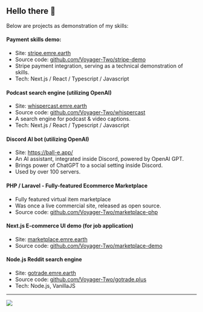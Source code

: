 ## Hello there 👋

Below are projects as demonstration of my skills:

#### Payment skills demo:

- Site: [stripe.emre.earth](https://stripe.emre.earth)
- Source code: [github.com/Voyager-Two/stripe-demo](https://github.com/Voyager-Two/stripe-demo)
- Stripe payment integration, serving as a technical demonstration of skills.
- Tech: Next.js / React / Typescript / Javascript

#### Podcast search engine (utilizing OpenAI)
- Site: [whispercast.emre.earth](https://whispercast.emre.earth)
- Source code: [github.com/Voyager-Two/whispercast](https://github.com/Voyager-Two/whispercast)
- A search engine for podcast & video captions.
- Tech: Next.js / React / Typescript / Javascript

#### Discord AI bot (utilizing OpenAI)

- Site: https://ball-e.app/
- An AI assistant, integrated inside Discord, powered by OpenAI GPT.
- Brings power of ChatGPT to a social setting inside Discord.
- Used by over 100 servers.

#### PHP / Laravel - Fully-featured Ecommerce Marketplace
- Fully featured virtual item marketplace
- Was once a live commercial site, released as open source.
- Source code: [github.com/Voyager-Two/marketplace-php](https://github.com/Voyager-Two/marketplace-php)

#### Next.js E-commerce UI demo (for job application)
- Site: [marketplace.emre.earth](https://marketplace.emre.earth/)
- Source code: [github.com/Voyager-Two/marketplace-demo](https://github.com/Voyager-Two/marketplace-demo)

#### Node.js Reddit search engine
- Site: [gotrade.emre.earth](https://gotrade.emre.earth)
- Source code: [github.com/Voyager-Two/gotrade.plus](https://github.com/Voyager-Two/gotrade.plus)
- Tech: Node.js, VanillaJS

---

 ![](https://komarev.com/ghpvc/?username=Voyager-Two&color=blue)
